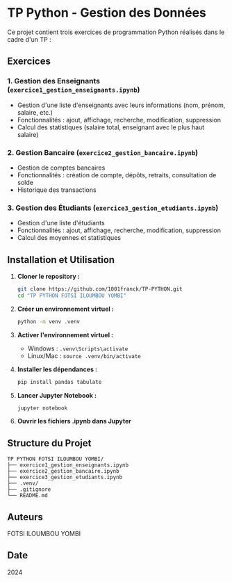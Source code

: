 # TP Python - Gestion des Données

Ce projet contient trois exercices de programmation Python réalisés dans le cadre d'un TP :

## Exercices

### 1. Gestion des Enseignants (`exercice1_gestion_enseignants.ipynb`)
- Gestion d'une liste d'enseignants avec leurs informations (nom, prénom, salaire, etc.)
- Fonctionnalités : ajout, affichage, recherche, modification, suppression
- Calcul des statistiques (salaire total, enseignant avec le plus haut salaire)

### 2. Gestion Bancaire (`exercice2_gestion_bancaire.ipynb`)
- Gestion de comptes bancaires
- Fonctionnalités : création de compte, dépôts, retraits, consultation de solde
- Historique des transactions

### 3. Gestion des Étudiants (`exercice3_gestion_etudiants.ipynb`)
- Gestion d'une liste d'étudiants
- Fonctionnalités : ajout, affichage, recherche, modification, suppression
- Calcul des moyennes et statistiques

## Installation et Utilisation

1. **Cloner le repository :**
   ```bash
   git clone https://github.com/1001franck/TP-PYTHON.git
   cd "TP PYTHON FOTSI ILOUMBOU YOMBI"
   ```

2. **Créer un environnement virtuel :**
   ```bash
   python -m venv .venv
   ```

3. **Activer l'environnement virtuel :**
   - Windows : `.venv\Scripts\activate`
   - Linux/Mac : `source .venv/bin/activate`

4. **Installer les dépendances :**
   ```bash
   pip install pandas tabulate
   ```

5. **Lancer Jupyter Notebook :**
   ```bash
   jupyter notebook
   ```

6. **Ouvrir les fichiers .ipynb dans Jupyter**

## Structure du Projet

```
TP PYTHON FOTSI ILOUMBOU YOMBI/
├── exercice1_gestion_enseignants.ipynb
├── exercice2_gestion_bancaire.ipynb
├── exercice3_gestion_etudiants.ipynb
├── .venv/
├── .gitignore
└── README.md
```

## Auteurs

FOTSI ILOUMBOU YOMBI

## Date

2024
